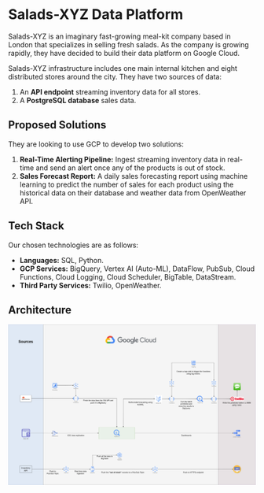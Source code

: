 # Salads-XYZ Data Platform

Salads-XYZ is an imaginary fast-growing meal-kit company based in London that specializes in selling fresh salads. As the company is growing rapidly, they have decided to build their data platform on Google Cloud.

Salads-XYZ infrastructure includes one main internal kitchen and eight distributed stores around the city. They have two sources of data:

1. An **API endpoint** streaming inventory data for all stores.
2. A **PostgreSQL database** sales data.

## Proposed Solutions

They are looking to use GCP to develop two solutions:

1. **Real-Time Alerting Pipeline:** Ingest streaming inventory data in real-time and send an alert once any of the products is out of stock.
2. **Sales Forecast Report:** A daily sales forecasting report using machine learning to predict the number of sales for each product using the historical data on their database and weather data from OpenWeather API.

## Tech Stack

Our chosen technologies are as follows:

- **Languages:** SQL, Python.
- **GCP Services:** BigQuery, Vertex AI (Auto-ML), DataFlow, PubSub, Cloud Functions, Cloud Logging, Cloud Scheduler, BigTable, DataStream.
- **Third Party Services:** Twilio, OpenWeather.

## Architecture

![ETL Architecture](Images/ETL-Architecture.png)
